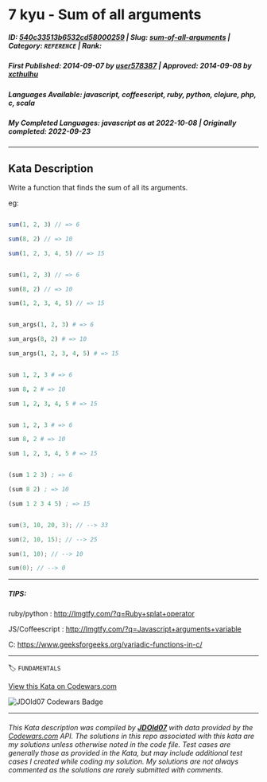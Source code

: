 # 7 kyu - Sum of all arguments

##### **ID**: [540c33513b6532cd58000259](https://www.codewars.com/kata/540c33513b6532cd58000259) | **Slug**: [sum-of-all-arguments](https://www.codewars.com/kata/540c33513b6532cd58000259) | **Category**: `REFERENCE` | **Rank**: <span style="color:white">7 kyu</span>

##### **First Published**: 2014-09-07 ***by*** [user578387](https://www.codewars.com/users/user578387) | **Approved**: 2014-09-08 ***by*** [xcthulhu](https://www.codewars.com/users/xcthulhu)

##### **Languages Available**: javascript, coffeescript, ruby, python, clojure, php, c, scala

##### **My Completed Languages**: javascript ***as at*** 2022-10-08 | **Originally completed**: 2022-09-23

---

## Kata Description


Write a function that finds the sum of all its arguments.



eg:

```javascript

sum(1, 2, 3) // => 6

sum(8, 2) // => 10

sum(1, 2, 3, 4, 5) // => 15

```

```php

sum(1, 2, 3) // => 6

sum(8, 2) // => 10

sum(1, 2, 3, 4, 5) // => 15

```

```python

sum_args(1, 2, 3) # => 6

sum_args(8, 2) # => 10

sum_args(1, 2, 3, 4, 5) # => 15

```

```coffeescript

sum 1, 2, 3 # => 6

sum 8, 2 # => 10

sum 1, 2, 3, 4, 5 # => 15

```

```ruby

sum 1, 2, 3 # => 6

sum 8, 2 # => 10

sum 1, 2, 3, 4, 5 # => 15

```

```clojure

(sum 1 2 3) ; => 6

(sum 8 2) ; => 10

(sum 1 2 3 4 5) ; => 15

```

```c

sum(3, 10, 20, 3); // --> 33

sum(2, 10, 15); // --> 25

sum(1, 10); // --> 10

sum(0); // --> 0

```

-----

##### TIPS: 

ruby/python : http://lmgtfy.com/?q=Ruby+splat+operator



JS/Coffeescript : http://lmgtfy.com/?q=Javascript+arguments+variable



C: https://www.geeksforgeeks.org/variadic-functions-in-c/

---


🏷 `FUNDAMENTALS`


[View this Kata on Codewars.com](https://www.codewars.com/kata/540c33513b6532cd58000259)

![](https://www.codewars.com/users/jdold07/badges/large "JDOld07 Codewars Badge")

---

###### *This Kata description was compiled by [**JDOld07**](https://tpstech.dev) with data provided by the [Codewars.com](https://www.codewars.com) API.  The solutions in this repo associated with this kata are my solutions unless otherwise noted in the code file.  Test cases are generally those as provided in the Kata, but may include additional test cases I created while coding my solution.  My solutions are not always commented as the solutions are rarely submitted with comments.*
